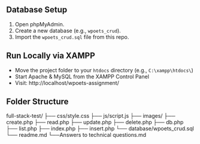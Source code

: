 ## Database Setup

1. Open phpMyAdmin.
2. Create a new database (e.g., `wpoets_crud`).
3. Import the `wpoets_crud.sql` file from this repo.


## Run Locally via XAMPP

- Move the project folder to your `htdocs` directory (e.g., `C:\xampp\htdocs\`)
- Start Apache & MySQL from the XAMPP Control Panel
- Visit: http://localhost/wpoets-assignment/



## Folder Structure

full-stack-test/
├── css/style.css
├── js/script.js
├── images/
├── create.php
├── read.php
├── update.php
├── delete.php
├── db.php
├── list.php
├── index.php
├── insert.php
└── database/wpoets_crud.sql
└── readme.md
└──Answers to technical questions.md




